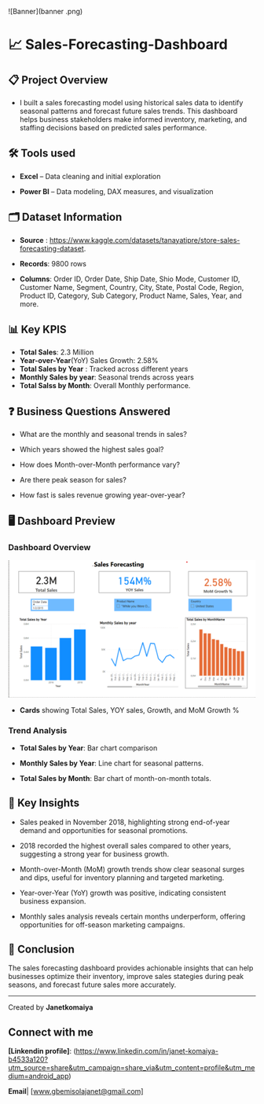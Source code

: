 ![Banner](banner .png) 

# 📈 Sales-Forecasting-Dashboard
## 📋 Project Overview
- I built a sales forecasting model using historical sales data to identify seasonal patterns and forecast future sales trends.
This dashboard helps business stakeholders make informed inventory, marketing, and staffing decisions based on predicted sales performance.

## 🛠️ Tools used
- **Excel** – Data cleaning and initial exploration

- **Power BI** – Data modeling, DAX measures, and visualization

## 🗂️ Dataset Information
- **Source** : https://www.kaggle.com/datasets/tanayatipre/store-sales-forecasting-dataset.

- **Records**: 9800 rows
- **Columns**: Order ID, Order Date, Ship Date, Shio Mode, Customer ID, Customer Name, Segment, Country, City, State, Postal Code, Region, Product ID, Category, Sub Category, Product Name, Sales, Year, and more.

## 📊 Key KPIS
- **Total Sales**: 2.3 Million
- **Year-over-Year**(YoY) Sales Growth: 2.58%
- **Total Sales by Year** : Tracked across different years
- **Monthly Sales by year**: Seasonal trends across years
- **Total Salss by Month**: Overall Monthly performance.


## ❓ Business Questions Answered

-  What are the monthly and seasonal trends in sales?

-  Which years showed the highest sales goal?

-  How does Month-over-Month performance vary?

-  Are there peak season for sales?

-  How fast is sales revenue growing year-over-year?


## 🖥️ Dashboard Preview

### Dashboard Overview
![Dashboard OVerview](dashboard_overview.png)

- **Cards** showing Total Sales, YOY sales, Growth, and MoM Growth %

### Trend Analysis

- **Total Sales by Year**:  Bar chart comparison

- **Monthly Sales by Year**: Line chart for seasonal patterns.

- **Total Sales by Month**: Bar chart of month-on-month totals.


## 🧠 Key Insights

- Sales peaked in November 2018, highlighting strong end-of-year demand and opportunities for seasonal promotions.
  
- 2018 recorded the highest overall sales compared to other years, suggesting a strong year for business growth.

- Month-over-Month (MoM) growth trends show clear seasonal surges and dips, useful for inventory planning and targeted marketing.

- Year-over-Year (YoY) growth was positive, indicating consistent business expansion.

- Monthly sales analysis reveals certain months underperform, offering opportunities for off-season marketing campaigns.

## 📌 Conclusion

The sales forecasting dashboard provides achionable insights that can help businesses optimize their inventory, improve sales stategies during peak seasons, and forecast future sales more accurately.

-----

Created by **Janetkomaiya**

## Connect with me

**[Linkendin profile]**: (https://www.linkedin.com/in/janet-komaiya-b4533a120?utm_source=share&utm_campaign=share_via&utm_content=profile&utm_medium=android_app)

**Email**| [www.gbemisolajanet@gmail.com]


  
